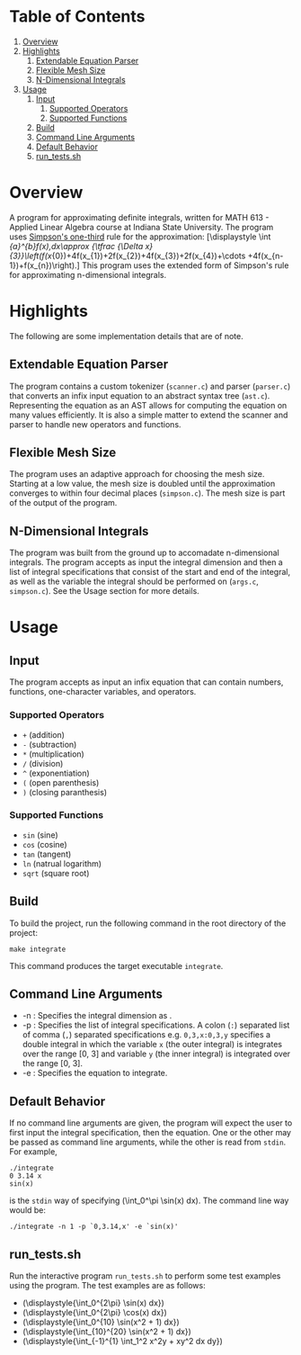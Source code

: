 
# Table of Contents

1.  [Overview](#orga998cf9)
2.  [Highlights](#org3ffe8ad)
    1.  [Extendable Equation Parser](#org0e7c1b1)
    2.  [Flexible Mesh Size](#org23d7d0b)
    3.  [N-Dimensional Integrals](#orgfcb742a)
3.  [Usage](#org30d97c6)
    1.  [Input](#org10010b3)
        1.  [Supported Operators](#orgbe9b289)
        2.  [Supported Functions](#orgc918a5a)
    2.  [Build](#org985ae5e)
    3.  [Command Line Arguments](#org934308b)
    4.  [Default Behavior](#org54e8239)
    5.  [run\_tests.sh](#org4aac20b)



<a id="orga998cf9"></a>

# Overview

A program for approximating definite integrals, written for MATH
613 - Applied Linear Algebra course at Indiana State University. The
program uses [Simpson's one-third](https://en.wikipedia.org/wiki/Simpson%27s_rule) rule for the approximation:
\[\displaystyle \int _{a}^{b}f(x)\,dx\approx {\tfrac {\Delta
  x}{3}}\left(f(x_{0})+4f(x_{1})+2f(x_{2})+4f(x_{3})+2f(x_{4})+\cdots
  +4f(x_{n-1})+f(x_{n})\right).\]
This program uses the extended form of Simpson's rule for
approximating n-dimensional integrals.


<a id="org3ffe8ad"></a>

# Highlights

The following are some implementation details that are of note.


<a id="org0e7c1b1"></a>

## Extendable Equation Parser

The program contains a custom tokenizer (`scanner.c`) and parser
(`parser.c`) that converts an infix input equation to an abstract
syntax tree (`ast.c`). Representing the equation as an AST allows
for computing the equation on many values efficiently. It is also a
simple matter to extend the scanner and parser to handle new
operators and functions.


<a id="org23d7d0b"></a>

## Flexible Mesh Size

The program uses an adaptive approach for choosing the mesh
size. Starting at a low value, the mesh size is doubled until the
approximation converges to within four decimal places (`simpson.c`). The
mesh size is part of the output of the program.


<a id="orgfcb742a"></a>

## N-Dimensional Integrals

The program was built from the ground up to accomadate
n-dimensional integrals. The program accepts as input the integral
dimension and then a list of integral specifications that consist
of the start and end of the integral, as well as the variable the
integral should be performed on (`args.c`, `simpson.c`). See the
Usage section for more details.


<a id="org30d97c6"></a>

# Usage


<a id="org10010b3"></a>

## Input

The program accepts as input an infix equation that can contain
numbers, functions, one-character variables, and operators.


<a id="orgbe9b289"></a>

### Supported Operators

-   `+` (addition)
-   `-` (subtraction)
-   `*` (multiplication)
-   `/` (division)
-   `^` (exponentiation)
-   `(` (open parenthesis)
-   `)` (closing paranthesis)


<a id="orgc918a5a"></a>

### Supported Functions

-   `sin` (sine)
-   `cos` (cosine)
-   `tan` (tangent)
-   `ln` (natrual logarithm)
-   `sqrt` (square root)


<a id="org985ae5e"></a>

## Build

To build the project, run the following command in the root
directory of the project: 

`make integrate`

This command produces the target executable `integrate`.


<a id="org934308b"></a>

## Command Line Arguments

-   -n <dimension>: Specifies the integral dimension as <dimension>.
-   -p <params-list>: Specifies the list of integral
    specifications. A colon (`:`) separated list of comma (`,`)
    separated specifications e.g. `0,3,x:0,3,y` specifies a double
    integral in which the variable `x` (the outer integral) is
    integrates over the range [0, 3] and variable `y` (the inner
    integral) is integrated over the range [0, 3].
-   -e <equation>: Specifies the equation to integrate.


<a id="org54e8239"></a>

## Default Behavior

If no command line arguments are given, the program will expect the
user to first input the integral specification, then the
equation. One or the other may be passed as command line arguments,
while the other is read from `stdin`. For example,

    ./integrate 
    0 3.14 x
    sin(x)

is the `stdin` way of specifying \(\int_0^\pi \sin(x) dx\). The
command line way would be:

    ./integrate -n 1 -p `0,3.14,x' -e `sin(x)'


<a id="org4aac20b"></a>

## run\_tests.sh

Run the interactive program `run_tests.sh` to perform some test
examples using the program. The test examples are as follows:

-   \(\displaystyle{\int_0^{2\pi} \sin(x) dx}\)
-   \(\displaystyle{\int_0^{2\pi} \cos(x) dx}\)
-   \(\displaystyle{\int_0^{10} \sin(x^2 + 1) dx}\)
-   \(\displaystyle{\int_{10}^{20} \sin(x^2 + 1) dx}\)
-   \(\displaystyle{\int_{-1}^{1} \int_1^2 x^2y + xy^2 dx dy}\)

